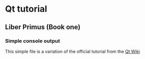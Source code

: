 # Qt tutorial
## Liber Primus (Book one)
### Simple console output

This simple file is a variation of the official tutorial from  the [Qt Wiki](https://wiki.qt.io/)
